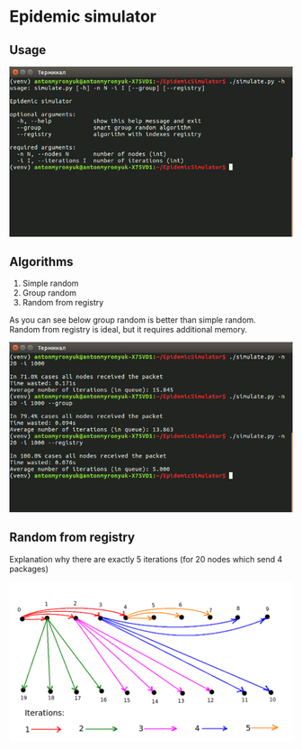 # Epidemic simulator  
## Usage
<img src="/readme_images/help.png">

## Algorithms
 1) Simple random
 2) Group random
 3) Random from registry  

As you can see below group random is better than simple random.  
Random from registry is ideal, but it requires additional memory.  

<img src="/readme_images/example.png">

## Random from registry
Explanation why there are exactly 5 iterations 
(for 20 nodes which send 4 packages)  

<img src="/readme_images/explanation.png">